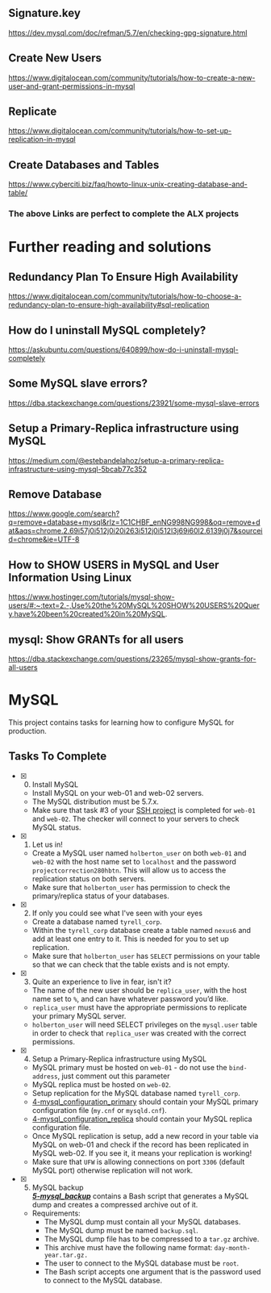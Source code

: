 ## Signature.key
https://dev.mysql.com/doc/refman/5.7/en/checking-gpg-signature.html


## Create New Users
https://www.digitalocean.com/community/tutorials/how-to-create-a-new-user-and-grant-permissions-in-mysql

## Replicate
https://www.digitalocean.com/community/tutorials/how-to-set-up-replication-in-mysql

## Create Databases and Tables
https://www.cyberciti.biz/faq/howto-linux-unix-creating-database-and-table/

### The above Links are perfect to complete the  ALX projects


# Further reading and solutions

## Redundancy Plan To Ensure High Availability
https://www.digitalocean.com/community/tutorials/how-to-choose-a-redundancy-plan-to-ensure-high-availability#sql-replication

## How do I uninstall MySQL completely?
https://askubuntu.com/questions/640899/how-do-i-uninstall-mysql-completely

## Some MySQL slave errors?
https://dba.stackexchange.com/questions/23921/some-mysql-slave-errors

## Setup a Primary-Replica infrastructure using MySQL
https://medium.com/@estebandelahoz/setup-a-primary-replica-infrastructure-using-mysql-5bcab77c352

## Remove Database
https://www.google.com/search?q=remove+database+mysql&rlz=1C1CHBF_enNG998NG998&oq=remove+dat&aqs=chrome.2.69i57j0i512j0i20i263i512j0i512l3j69i60l2.6139j0j7&sourceid=chrome&ie=UTF-8

## How to SHOW USERS in MySQL and User Information Using Linux
https://www.hostinger.com/tutorials/mysql-show-users/#:~:text=2.-,Use%20the%20MySQL%20SHOW%20USERS%20Query,have%20been%20created%20in%20MySQL.

## mysql: Show GRANTs for all users
https://dba.stackexchange.com/questions/23265/mysql-show-grants-for-all-users

# MySQL

This project contains tasks for learning how to configure MySQL for production.

## Tasks To Complete

+ [x] 0. Install MySQL<br/>
  + Install MySQL on your web-01 and web-02 servers.
  + The MySQL distribution must be 5.7.x.
  + Make sure that task #3 of your [SSH project](../0x0B-ssh/README.md) is completed for `web-01` and `web-02`. The checker will connect to your servers to check MySQL status.

+ [x] 1. Let us in!<br/>
  + Create a MySQL user named `holberton_user` on both `web-01` and `web-02` with the host name set to `localhost` and the password `projectcorrection280hbtn`. This will allow us to access the replication status on both servers.
  + Make sure that `holberton_user` has permission to check the primary/replica status of your databases.

+ [x] 2. If only you could see what I've seen with your eyes<br/>
  + Create a database named `tyrell_corp`.
  + Within the `tyrell_corp` database create a table named `nexus6` and add at least one entry to it. This is needed for you to set up replication.
  + Make sure that `holberton_user` has `SELECT` permissions on your table so that we can check that the table exists and is not empty.

+ [x] 3. Quite an experience to live in fear, isn't it?<br/>
  + The name of the new user should be `replica_user`, with the host name set to `%`, and can have whatever password you’d like.
  + `replica_user` must have the appropriate permissions to replicate your primary MySQL server.
  + `holberton_user` will need SELECT privileges on the `mysql.user` table in order to check that `replica_user` was created with the correct permissions.

+ [x] 4. Setup a Primary-Replica infrastructure using MySQL<br/>
  + MySQL primary must be hosted on `web-01` - do not use the `bind-address`, just comment out this parameter
  + MySQL replica must be hosted on `web-02`.
  + Setup replication for the MySQL database named `tyrell_corp`.
  + [4-mysql_configuration_primary](4-mysql_configuration_primary) should contain your MySQL primary configuration file (`my.cnf` or `mysqld.cnf`).
  + [4-mysql_configuration_replica](4-mysql_configuration_replica) should contain your MySQL replica configuration file.
  + Once MySQL replication is setup, add a new record in your table via MySQL on web-01 and check if the record has been replicated in MySQL web-02. If you see it, it means your replication is working!
  + Make sure that `UFW` is allowing connections on port `3306` (default MySQL port) otherwise replication will not work.

+ [x] 5. MySQL backup<br/>_**[5-mysql_backup](5-mysql_backup)**_ contains a Bash script that generates a MySQL dump and creates a compressed archive out of it.
  + Requirements:
    + The MySQL dump must contain all your MySQL databases.
    + The MySQL dump must be named `backup.sql`.
    + The MySQL dump file has to be compressed to a `tar.gz` archive.
    + This archive must have the following name format: `day-month-year.tar.gz.`
    + The user to connect to the MySQL database must be `root`.
    + The Bash script accepts one argument that is the password used to connect to the MySQL database.
